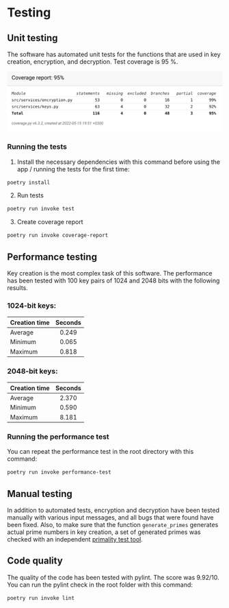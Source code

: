 # Testing

## Unit testing

The software has automated unit tests for the functions that are used in key creation, encryption, and decryption.
Test coverage is 95 %.

![](./images/coverage_report.png)

### Running the tests

1. Install the necessary dependencies with this command before using the app / running the tests for the first time:

```bash
poetry install
```

2. Run tests

```bash
poetry run invoke test
```

3. Create coverage report

```bash
poetry run invoke coverage-report
```

## Performance testing

Key creation is the most complex task of this software. The performance has been tested with 100 key pairs of 1024 and 2048 bits with the following results.

### 1024-bit keys:

| Creation time | Seconds |
|:--------------|:-------:|
| Average       | 0.249   |
| Minimum       | 0.065   |
| Maximum       | 0.818   |

### 2048-bit keys:

| Creation time | Seconds |
|:--------------|:-------:|
| Average       | 2.370   |
| Minimum       | 0.590   |
| Maximum       | 8.181   |

### Running the performance test 

You can repeat the performance test in the root directory with this command:

```bash
poetry run invoke performance-test
```

## Manual testing

In addition to automated tests, encryption and decryption have been tested manually with various input messages, and all bugs that were found have been fixed.
Also, to make sure that the function `generate_primes` generates actual prime numbers in key creation, a set of generated primes was checked with an independent [primality test tool](https://www.dcode.fr/primality-test).

## Code quality

The quality of the code has been tested with pylint. The score was 9.92/10.
You can run the pylint check in the root folder with this command:
```bash
poetry run invoke lint
```
